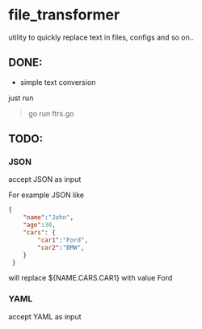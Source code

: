 # file_transformer
utility to quickly replace text in files, configs and so on..

## DONE:

- simple text conversion

just run 

> go run ftrs.go

## TODO:

### JSON

accept JSON as input

For example JSON like

```json
{
    "name":"John",
    "age":30,
    "cars": {
        "car1":"Ford",
        "car2":"BMW",
    }
 }
 ```

 will replace ${NAME.CARS.CAR1} with value Ford

### YAML

accept YAML as input

